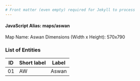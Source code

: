 ```yaml
---
# Front matter (even empty) required for Jekyll to process
---
```


#### JavaScript Alias: maps/aswan

Map Name: Aswan
Dimensions (Width x Height): 570x790





### List of Entities

ID | Short label | Label
---|---|---|
01|AW|Aswan

